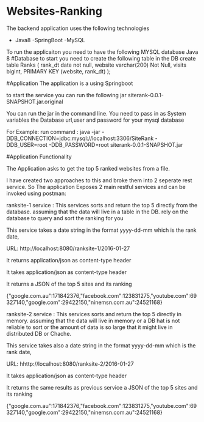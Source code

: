 # Websites-Ranking
The backend application uses the following technologies
- Java8
-SpringBoot
-MySQL

To run the applicaiton you need to have the following
MYSQL database
Java 8
#Database to start you need to create the following table in the DB
create table Ranks
(
  rank_dt date not null,
  website varchar(200) Not Null,
  visits bigint,
  PRIMARY KEY (website, rank_dt)
);

#Application The application is a using Springboot

to start the service you can run the following jar
siterank-0.0.1-SNAPSHOT.jar.original

You can run the jar in the command line. You need to pass in as System variables the Database url,user and password for your mysql database

For Example:
run command : java -jar -DDB_CONNECTION=jdbc:mysql://localhost:3306/SiteRank -DDB_USER=root -DDB_PASSWORD=root siterank-0.0.1-SNAPSHOT.jar

#Application Functionality

The Application asks to get the top 5 ranked websites from a file. 

I have created two approaches to this and broke them into 2 seperate rest service. 
So The application Exposes 2 main restful services and can be invoked using postman:

ranksite-1 service :
This services sorts and return the top 5 directly from the database. 
assuming that the data will live in a table in the DB. rely on the database to query and sort the ranking for you

This service takes a date string in the format yyyy-dd-mm which is the rank date, 

URL: http://localhost:8080/ranksite-1/2016-01-27

It returns application/json as content-type header

It takes application/json as content-type header

It returns a JSON of the top 5 sites and its ranking

{"google.com.au":171842376,"facebook.com":123831275,"youtube.com":69327140,"google.com":29422150,"ninemsn.com.au":24521168}

ranksite-2 service :
This services sorts and return the top 5 directly in memory. 
assuming that the data will live in memory or a DB hat is not reliable to sort or the amount of data is so large that it might live in distributed DB or Chache.

This service takes also a date string in the format yyyy-dd-mm which is the rank date, 

URL: hhttp://localhost:8080/ranksite-2/2016-01-27

It takes application/json as content-type header

It returns the same results as previous service a JSON of the top 5 sites and its ranking

{"google.com.au":171842376,"facebook.com":123831275,"youtube.com":69327140,"google.com":29422150,"ninemsn.com.au":24521168}
